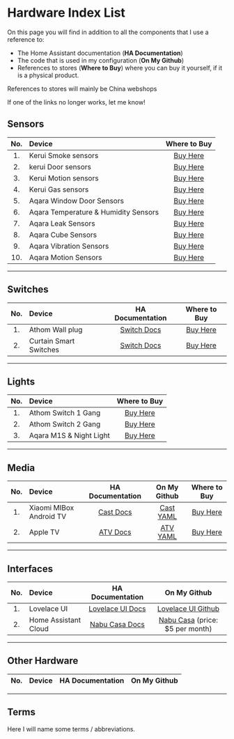 # Hardware Index List

On this page you will find in addition to all the components that I use a reference to:

- The Home Assistant documentation (**HA Documentation**)
- The code that is used in my configuration (**On My Github**)
- References to stores (**Where to Buy**) where you can buy it yourself, if it is a physical product.

References to stores will mainly be China webshops

If one of the links no longer works, let me know!

## Sensors

|No.|Device|Where to Buy|
|:---:|:---|:---:|
|1.|Kerui Smoke sensors|[Buy Here](<https://www.aliexpress.com/wholesale?catId=0&initiative_id=SB_20211029135836&SearchText=Kerui+Smoke+sensor>)|
|2.|kerui Door sensors|[Buy Here](<https://www.aliexpress.com/wholesale?catId=0&initiative_id=SB_20211029135915&SearchText=kerui+Door+sensor>)|
|3.|Kerui Motion sensors|[Buy Here](<https://www.aliexpress.com/wholesale?catId=0&initiative_id=SB_20211029135938&SearchText=Kerui+Motion+sensor>)|
|4.|Kerui Gas sensors|[Buy Here](<https://www.aliexpress.com/item/32666687015.html?spm=a2g0o.productlist.0.0.5ebf339fkGbsXH&algo_pvid=5f589fba-d658-4925-8e2f-4e94bdd3c472&algo_exp_id=5f589fba-d658-4925-8e2f-4e94bdd3c472-0&pdp_ext_f=%7B%22sku_id%22%3A%2265023553604%22%7D>)|
|5.|Aqara Window Door Sensors|[Buy Here](<https://www.aliexpress.com/wholesale?catId=0&initiative_id=AS_20211029132941&SearchText=aqara+window+door+sensor>)|
|6.|Aqara Temperature & Humidity Sensors|[Buy Here](<https://www.aliexpress.com/wholesale?catId=0&initiative_id=SB_20211029132940&SearchText=Aqara+Temperature>)|
|7.|Aqara Leak Sensors|[Buy Here](<https://www.aliexpress.com/wholesale?catId=0&initiative_id=SB_20211029132918&SearchText=aqara+leak+sensor>)|
|8.|Aqara Cube Sensors|[Buy Here](<https://www.aliexpress.com/wholesale?catId=0&initiative_id=SB_20211029132637&SearchText=aqara+cube>)|
|9.|Aqara Vibration Sensors|[Buy Here](<https://www.aliexpress.com/wholesale?catId=0&initiative_id=AS_20211029132450&SearchText=aqara+vibration+sensor>)|
|10.|Aqara Motion Sensors|[Buy Here](<https://www.aliexpress.com/item/33012131254.html?spm=a2g0o.productlist.0.0.285150b5kZVkqx&algo_pvid=f131a964-7380-40ce-9606-3151eeabebc9&algo_exp_id=f131a964-7380-40ce-9606-3151eeabebc9-1&pdp_ext_f=%7B%22sku_id%22%3A%2212000022199507431%22%7D>)|
---

## Switches

|No.|Device|HA Documentation|Where to Buy|
|:---:|:---|:---:|:---:|
|1.|Athom Wall plug|[Switch Docs][switch-docs]|[Buy Here](<https://www.aliexpress.com/item/1005001670337343.html?spm=a2g0o.productlist.0.0.2b172d7bL8Eo4g&algo_pvid=b7c58c3d-8873-4b96-a4c2-11335834355e&algo_exp_id=b7c58c3d-8873-4b96-a4c2-11335834355e-1&pdp_ext_f=%7B%22sku_id%22%3A%2212000017057652185%22%7D>)|
|2.|Curtain Smart Switches|[Switch Docs][switch-docs]|[Buy Here](<https://www.aliexpress.com/item/1005002217877368.html?spm=a2g0s.9042311.0.0.27424c4dUYN7BL>)|


---

## Lights

|No.|Device|Where to Buy|
|:---:|:---|:---:|
|1.|Athom Switch 1 Gang|[Buy Here](<https://www.aliexpress.com/item/1005001278010906.html?spm=a2g0o.productlist.0.0.2b172d7bL8Eo4g&algo_pvid=b7c58c3d-8873-4b96-a4c2-11335834355e&algo_exp_id=b7c58c3d-8873-4b96-a4c2-11335834355e-6&pdp_ext_f=%7B%22sku_id%22%3A%2212000015558722674%22%7D>)|
|2.|Athom Switch 2 Gang|[Buy Here](<https://www.aliexpress.com/item/1005001278010906.html?spm=a2g0o.productlist.0.0.2b172d7bL8Eo4g&algo_pvid=b7c58c3d-8873-4b96-a4c2-11335834355e&algo_exp_id=b7c58c3d-8873-4b96-a4c2-11335834355e-6&pdp_ext_f=%7B%22sku_id%22%3A%2212000015558722674%22%7D>)|
|3.|Aqara M1S & Night Light|[Buy Here](<https://www.aliexpress.com/item/4000984871716.html?spm=a2g0o.productlist.0.0.285150b5kZVkqx&algo_pvid=f131a964-7380-40ce-9606-3151eeabebc9&algo_exp_id=f131a964-7380-40ce-9606-3151eeabebc9-0&pdp_ext_f=%7B%22sku_id%22%3A%2212000018720341557%22%7D>)|

---

## Media

|No.|Device|HA Documentation|On My Github|Where to Buy|
|:---:|:---|:---:|:---:|:---:|
|1.|Xiaomi MIBox Android TV|[Cast Docs][cast-docs]|[Cast YAML][cast-github]|[Buy Here](<https://www.aliexpress.com/item/4000991691275.html?spm=a2g0o.productlist.0.0.61301400cDZKXH&algo_pvid=374c3f80-33bd-4077-ad65-946510abbfa5&algo_exp_id=374c3f80-33bd-4077-ad65-946510abbfa5-3&pdp_ext_f=%7B%22sku_id%22%3A%2212000025857485935%22%7D>)|
|2.|Apple TV|[ATV Docs][atv-docs]|[ATV YAML][atv-github]|[Buy Here](<https://www.apple.com/il/apple-tv-4k/>)|

---

## Interfaces

|No.|Device|HA Documentation|On My Github
|:---:|:---|:---:|:---:|
|1.| Lovelace UI |[Lovelace UI Docs][lovelace-ui-docs]|[Lovelace UI Github][lovelace-ui-github]|
|2.| Home Assistant Cloud |[Nabu Casa Docs][nabu-casa-docs]|[Nabu Casa][nabu-casa-buy] (price: $5 per month)|

---

## Other Hardware

|No.|Device|HA Documentation|On My Github|
|:---:|:---|:---:|:---:|

---

## Terms

Here I will name some terms / abbreviations.

[switch-docs]: https://www.home-assistant.io/integrations/switch/
[cast-docs]: https://www.home-assistant.io/components/cast/
[atv-docs]: https://www.home-assistant.io/integrations/apple_tv/
[google-assistant-docs]: https://www.home-assistant.io/components/google_assistant/
[lovelace-ui-docs]: https://www.home-assistant.io/lovelace/
[nabu-casa-docs]: https://www.home-assistant.io/components/cloud/

[grafana-github]: https://github.com/hassio-addons/addon-grafana
[ide-github]: https://github.com/hassio-addons/addon-ide
[influxdb-github]: https://github.com/hassio-addons/addon-influxdb
[ssh-web-terminal-github]: https://github.com/hassio-addons/addon-ssh
[motioneye-github]: https://github.com/hassio-addons/addon-motioneye

[lovelace-ui-github]: https://github.com/shlomifgm/HomeAssistant/blob/master/ui-lovelace-sample.yaml
[cast-github]: https://github.com/shlomifgm/HomeAssistant/blob/master/extras/github_resources/cast.yaml
[atv-github]: https://github.com/home-assistant/core/tree/dev/homeassistant/components/apple_tv

[nabu-casa-buy]: https://www.nabucasa.com/
[hassio]: https://www.home-assistant.io/hassio/



